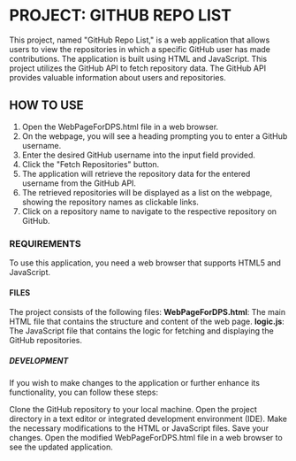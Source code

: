 # PROJECT: GITHUB REPO LIST
This project, named "GitHub Repo List," is a web application that allows users to view the repositories in which a specific GitHub user has made contributions. The application is built using HTML and JavaScript.
This project utilizes the GitHub API to fetch repository data. The GitHub API provides valuable information about users and repositories.

## HOW TO USE
1. Open the WebPageForDPS.html file in a web browser.
2. On the webpage, you will see a heading prompting you to enter a GitHub username.
3. Enter the desired GitHub username into the input field provided.
4. Click the "Fetch Repositories" button.
5. The application will retrieve the repository data for the entered username from the GitHub API.
6. The retrieved repositories will be displayed as a list on the webpage, showing the repository names as clickable links.
7. Click on a repository name to navigate to the respective repository on GitHub.

### REQUIREMENTS 
To use this application, you need a web browser that supports HTML5 and JavaScript.

#### FILES
The project consists of the following files:
**WebPageForDPS.html**: The main HTML file that contains the structure and content of the web page.
**logic.js**: The JavaScript file that contains the logic for fetching and displaying the GitHub repositories.

##### DEVELOPMENT
If you wish to make changes to the application or further enhance its functionality, you can follow these steps:

Clone the GitHub repository to your local machine.
Open the project directory in a text editor or integrated development environment (IDE).
Make the necessary modifications to the HTML or JavaScript files.
Save your changes.
Open the modified WebPageForDPS.html file in a web browser to see the updated application.
